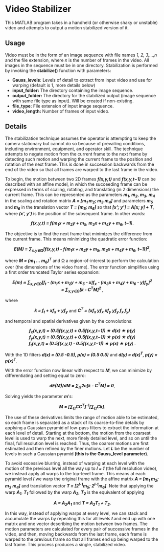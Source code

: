 # Video Stabilizer
This MATLAB program takes in a handheld (or otherwise shaky or unstable) video and attempts to output a motion stabilized version of it.

## Usage
Video must be in the form of an image sequence with file names *1, 2, 3,...,n* and the file extension, where *n* is the number of frames in the video. All images in the sequence must be in one directory. Stabilization is performed by invoking the **stabilize()** function with parameters:

* **Gauss_levels:** Levels of detail to extract from input video and use for warping (default is 1, more details below)
* **input_folder:** The directory containing the image sequence.
* **output_folder:** The directory for the stabilized output (image sequence with same file type as input). Will be created if non-existing.
* **file_type:** File extension of input image sequence.
* **video_length:** Number of frames of input video.

## Details
The stabilization technique assumes the operator is attempting to keep the camera stationary but cannot do so because of prevailing conditions, including environment, equipment, and operator skill. The technique attempts to negate motion from the current frame to the next frame by detecting such motion and warping the current frame to the position and rotation of the next frame. This is done in succession backwards from the end of the video so that all frames are warped to the last frame in the video.

To begin, the motion between two 2D frames ***f(x,y,t)*** and ***f(x,y,t−1)*** can be described with
an affine model, in which the succeeding frame can be expressed in terms of scaling, rotating, and translating (in 2 dimensions) the current frame. This can be represented as the parameters
***m<sub>1</sub>***, ***m<sub>2</sub>***, ***m<sub>3</sub>***, ***m<sub>4</sub>*** in the scaling and rotation matrix ***A = [m<sub>1</sub> m<sub>2</sub>; m<sub>3</sub> m<sub>4</sub>]*** and parameters ***m<sub>5</sub>*** and ***m<sub>6</sub>*** in the translation vector ***T = [m<sub>5</sub>; m<sub>6</sub>]*** so that ***[x'; y'] = A[x; y] + T***, where ***(x', y')*** is the position of the subsequent frame. In other words:
 
<p align="center"><b><i>f(x,y,t) = f(m<sub>1</sub>x + m<sub>2</sub>y + m<sub>5</sub>, m<sub>3</sub>x + m<sub>4</sub>y + m<sub>6</sub>, t−1)</i></b>.</p>

The objective is to find the next frame that minimizes the difference from the current frame. This means minimizing the quadratic error function:

<p align="center"><b><i>E(M) = ∑<sub>x,y∈Ω</sub>[f(x,y,t) - f(m<sub>1</sub>x + m<sub>2</sub>y + m<sub>5</sub>, m<sub>3</sub>x + m<sub>4</sub>y + m<sub>6</sub>, t−1)]<sup>2</sup></i></b>,</p>

where ***M = (m<sub>1</sub> ... m<sub>6</sub>)<sup>T</sup>*** and Ω a region-of-interest to perform the calculation over (the dimensions of the video frame). The error function simplifies using a first
order truncated Taylor series expansion:

<p align="center">
 <b><i>
  E(m) ≈ ∑<sub>x,y∈Ω</sub>[f<sub>t</sub> - (m<sub>1</sub>x + m<sub>2</sub>y + m<sub>5</sub> - x)f<sub>x</sub> -   (m<sub>3</sub>x + m<sub>4</sub>y + m<sub>6</sub> - y)f<sub>y</sub>]<sup>2</sup>
  <br>
  = ∑<sub>x,y∈Ω</sub>[k - C<sup>T</sup>M]<sup>2</sup>
 </i></b>,
</p>

where
<p align="center">
 <b><i>k = f<sub>t</sub> + xf<sub>x</sub> + yf<sub>y</sub></i></b>
 and
 <b><i>C<sup>T</sup> = (xf<sub>x</sub> yf<sub>x</sub> xf<sub>y</sub> yf<sub>y</sub> f<sub>x</sub> f<sub>y</sub>)</i></b>
</p>

and temporal and spatial derivatives given by the convolutions:

<p align="center">
 <b><i>
 f<sub>x</sub>(x,y,t) = (0.5f(x,y,t) + 0.5f(x,y,t−1)) ★ d(x) ★ p(y)<br>
 f<sub>y</sub>(x,y,t) = (0.5f(x,y,t) + 0.5f(x,y,t−1)) ★ p(x) ★ d(y)<br>
 f<sub>t</sub>(x,y,t) = (0.5f(x,y,t) - 0.5f(x,y,t−1)) ★ p(x) ★ p(y)
 </i></b>.
</p>

With the 1D filters ***d(x) = (0.5 -0.5), p(x) = (0.5 0.5)*** and ***d(y) = d(x)<sup>T</sup>, p(y) = p(x)<sup>T</sup>***.

With the error function now linear with respect to ***M***, we can minimize by differentiating and setting equal to zero:

<p align="center"><b><i>dE(M)/dM = ∑<sub>Ω</sub>2c[k - C<sup>T</sup>M] = 0</i></b>.</p>

Solving yields the parameter ***m***'s:

<p align="center"><b><i>M = [∑<sub>Ω</sub>CC<sup>T</sup>]<sup>-1</sup>[∑<sub>Ω</sub>Ck]</i></b>.</p>

The use of these derivatives limits the range of motion able to be estimated, so each frame is separated as a stack of its coarse-to-fine details by applying a Gaussian pyramid of low-pass filters to extract the information at each level of detail. Starting at the bottom, the motion from the coarsest level is used to warp the next, more finely detailed level, and so on until the final, full resolution level is reached. Thus, the coarser motions are first estimated and then refined by the finer motions. Let ***L*** be the number of levels in such a Gaussian pyramid **(this is the Gauss_level parameter)**.

To avoid excessive blurring, instead of warping at each level with the motion of the previous level all the way up to ***l = 1*** (the full resolution video), we instead apply all warps to the top-level frame. This means at each pyramid level ***l*** we warp the original frame with the affine matrix ***A = [m<sub>1</sub> m<sub>2</sub>; m<sub>3</sub> m<sub>4</sub>]*** and translation vector ***T = [2<sup>l-1</sup>m<sub>5</sub>; 2<sup>l-1</sup>m<sub>6</sub>]***. Note that applying the warp ***A<sub>1</sub>***, ***T<sub>1</sub>*** followed by the warp ***A<sub>2</sub>***, ***T<sub>2</sub>*** is the equivalent of applying

<p align="center">
 <b><i>A = A<sub>2</sub>A<sub>1</sub></i></b>
 and
 <b><i>T = A<sub>2</sub>T<sub>1</sub> + T<sub>2</sub></i></b>.
</p>

In this way, instead of applying warps at every level, we can stack and accumulate the warps by repeating this for all levels ***l*** and end up with one matrix and one vector describing the motion between two frames. The motion parameters are calculated for every pair of successive frames in the video, and then, moving backwards from the last frame, each frame is warped to the previous frame so that all frames end up being warped to the last frame. This process produces a single, stabilized video.
